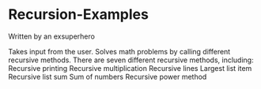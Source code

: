 # Recursion-Examples

Written by an exsuperhero

Takes input from the user. Solves math problems by calling different recursive methods. There are seven different recursive methods, including:
  Recursive printing
  Recursive multiplication
  Recursive lines
  Largest list item
  Recursive list sum
  Sum of numbers
  Recursive power method



